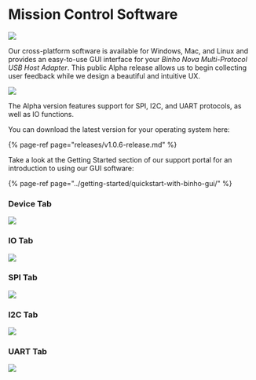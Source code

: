 # Mission Control Software

![](../.gitbook/assets/missioncontrolsplashscreen_v3.png)

Our cross-platform software is available for Windows, Mac, and Linux and provides an easy-to-use GUI interface for your _Binho Nova Multi-Protocol USB Host Adapter_. This public Alpha release allows us to begin collecting user feedback while we design a beautiful and intuitive UX.

![](../.gitbook/assets/alphareleasebanner.png)

The Alpha version features support for SPI, I2C, and UART protocols, as well as IO functions.

You can download the latest version for your operating system here:

{% page-ref page="releases/v1.0.6-release.md" %}

Take a look at the Getting Started section of our support portal for an introduction to using our GUI software:

{% page-ref page="../getting-started/quickstart-with-binho-gui/" %}

### Device Tab

![](../.gitbook/assets/image.png)

### IO Tab

![](../.gitbook/assets/image%20%2822%29.png)

### SPI Tab

![](../.gitbook/assets/image%20%2812%29.png)

### I2C Tab

![](../.gitbook/assets/image%20%2818%29.png)

### UART Tab

![](../.gitbook/assets/image%20%2823%29.png)

